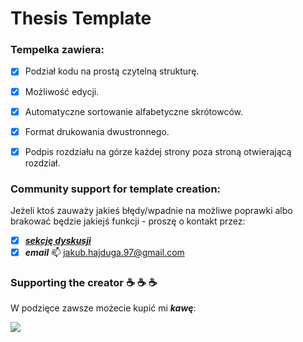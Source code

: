 # Thesis Template

### Tempelka zawiera:

- [X] Podział kodu na prostą czytelną strukturę.
- [X] Możliwość edycji.
- [X] Automatyczne sortowanie alfabetyczne skrótowców.
- [X] Format drukowania dwustronnego.
- [X] Podpis rozdziału na górze każdej strony poza stroną otwierającą rozdział. 



### Community support for template creation:
Jeżeli ktoś zauważy jakieś błędy/wpadnie na możliwe poprawki albo brakować będzie jakiejś funkcji - proszę o kontakt przez:
- [X] [***sekcję dyskusji***](https://github.com/jakuberich/Thesis-Template/discussions)
- [X] ***email*** :mailbox: jakub.hajduga.97@gmail.com 

### Supporting the creator :coffee: :coffee: :coffee:

W podzięce zawsze możecie kupić mi ***kawę***:

[<img src="https://www.buymeacoffee.com/assets/img/guidelines/download-assets-sm-1.svg">](https://www.buymeacoffee.com/jakub.hajduga)
